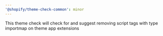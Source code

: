 ```yaml
---
'@shopify/theme-check-common': minor
---
```


This theme check will check for and suggest removing script tags with type importmap on theme app extensions
